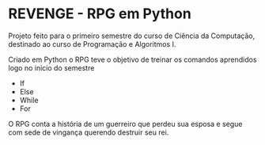 # REVENGE - RPG em Python

Projeto feito para o primeiro semestre do curso de Ciência da Computação, destinado ao curso de Programação e Algoritmos I.

Criado em Python o RPG teve o objetivo de treinar os comandos aprendidos logo no inicio do semestre
* If
* Else
* While
* For

O RPG conta a história de um guerreiro que perdeu sua esposa e segue com sede de vingança querendo destruir seu rei.

